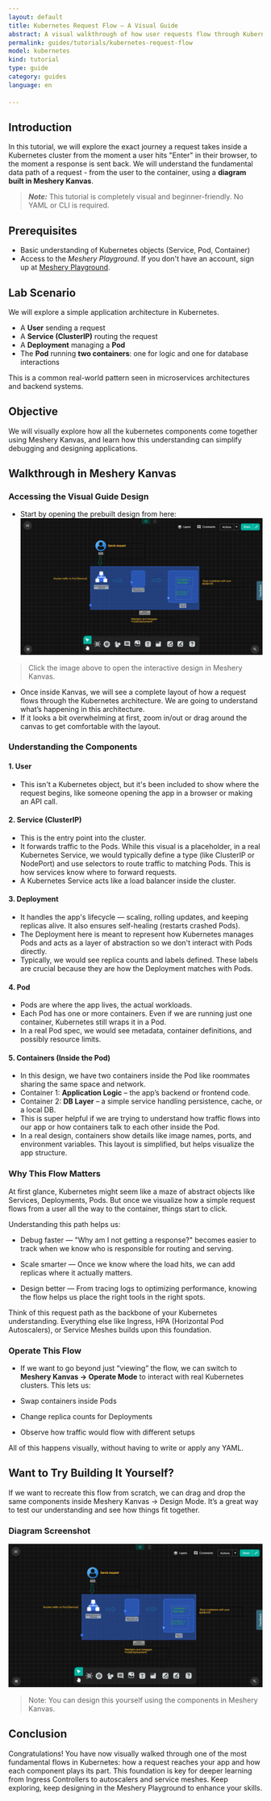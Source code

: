 ```yaml
---
layout: default
title: Kubernetes Request Flow – A Visual Guide
abstract: A visual walkthrough of how user requests flow through Kubernetes components using Meshery Kanvas.
permalink: guides/tutorials/kubernetes-request-flow
model: kubernetes
kind: tutorial
type: guide
category: guides
language: en

---
```


## Introduction

In this tutorial, we will explore the exact journey a request takes inside a Kubernetes cluster from the moment a user hits "Enter" in their browser, to the moment a response is sent back. We will understand the fundamental data path of a request - from the user to the container, using a **diagram built in Meshery Kanvas**.

> **_Note:_** This tutorial is completely visual and beginner-friendly. No YAML or CLI is required.


## Prerequisites

- Basic understanding of Kubernetes objects (Service, Pod, Container)
- Access to the _Meshery Playground_. If you don't have an account, sign up at [Meshery Playground](https://play.meshery.io/).


## Lab Scenario

We will explore a simple application architecture in Kubernetes.
- A **User** sending a request  
- A **Service (ClusterIP)** routing the request  
- A **Deployment** managing a **Pod**  
- The **Pod** running **two containers**: one for logic and one for database interactions  

This is a common real-world pattern seen in microservices architectures and backend systems.


## Objective

 We will visually explore how all the kubernetes components come together using Meshery Kanvas, and learn how this understanding can simplify debugging and designing applications.


## Walkthrough in Meshery Kanvas

### Accessing the Visual Guide Design

- Start by opening the prebuilt design from here:
  [![Kubernetes Flow Diagram](./kubernetes-request-flow/k8s-request-flow.png)](https://kanvas.new/extension/meshmap?mode=design&design=629b6039-ebb3-4bd8-9b1b-19184fade225)

>  Click the image above to open the interactive design in Meshery Kanvas.

- Once inside Kanvas, we will see a complete layout of how a request flows through the Kubernetes architecture. We are going to understand what’s happening in this architecture.
- If it looks a bit overwhelming at first, zoom in/out or drag around the canvas to get comfortable with the layout.


### Understanding the Components

#### 1. User

- This isn't a Kubernetes object, but it's been included to show where the request begins, like someone opening the app in a browser or making an API call. 

#### 2. Service (ClusterIP)

- This is the entry point into the cluster.
- It forwards traffic to the Pods. While this visual is a placeholder, in a real Kubernetes Service, we would typically define a type (like ClusterIP or NodePort) and use selectors to route traffic to matching Pods. This is how services know where to forward requests.
- A Kubernetes Service acts like a load balancer inside the cluster.

#### 3. Deployment

- It handles the app's lifecycle — scaling, rolling updates, and keeping replicas alive. It also ensures self-healing (restarts crashed Pods).
- The Deployment here is meant to represent how Kubernetes manages Pods and acts as a layer of abstraction so we don't interact with Pods directly.
- Typically, we would see replica counts and labels defined. These labels are crucial because they are how the Deployment matches with Pods.

#### 4. Pod

- Pods are where the app lives, the actual workloads. 
- Each Pod has one or more containers. Even if we are running just one container, Kubernetes still wraps it in a Pod.
- In a real Pod spec, we would see metadata, container definitions, and possibly resource limits. 

#### 5. Containers (Inside the Pod)

- In this design, we have two containers inside the Pod like roommates sharing the same space and network.
- Container 1: **Application Logic** – the app’s backend or frontend code.
- Container 2: **DB Layer** – a simple service handling persistence, cache, or a local DB.
- This is super helpful if we are trying to understand how traffic flows into our app or how containers talk to each other inside the Pod. 
- In a real design, containers show details like image names, ports, and environment variables. This layout is simplified, but helps visualize the app structure.


### Why This Flow Matters

At first glance, Kubernetes might seem like a maze of abstract objects like Services, Deployments, Pods. But once we visualize how a simple request flows from a user all the way to the container, things start to click.

Understanding this path helps us:

- Debug faster — "Why am I not getting a response?" becomes easier to track when we know who is responsible for routing and serving.

- Scale smarter — Once we know where the load hits, we can add replicas where it actually matters.

- Design better — From tracing logs to optimizing performance, knowing the flow helps us place the right tools in the right spots.

Think of this request path as the backbone of your Kubernetes understanding. Everything else like Ingress, HPA (Horizontal Pod Autoscalers), or Service Meshes builds upon this foundation.


### Operate This Flow

- If we want to go beyond just “viewing” the flow, we can switch to **Meshery Kanvas → Operate Mode** to interact with real Kubernetes clusters. 
This lets us:

- Swap containers inside Pods
- Change replica counts for Deployments
- Observe how traffic would flow with different setups

All of this happens visually, without having to write or apply any YAML.


## Want to Try Building It Yourself?

If we want to recreate this flow from scratch, we can drag and drop the same components inside Meshery Kanvas → Design Mode. It’s a great way to test our understanding and see how things fit together.


### Diagram Screenshot

![Kubernetes Flow Diagram](kubernetes-request-flow/k8s-request-flow.png)

> Note: You can design this yourself using the components in Meshery Kanvas.


## Conclusion

Congratulations! You have now visually walked through one of the most fundamental flows in Kubernetes: how a request reaches your app and how each component plays its part. This foundation is key for deeper learning from Ingress Controllers to autoscalers and service meshes. Keep exploring, keep designing in the Meshery Playground to enhance your skills.




